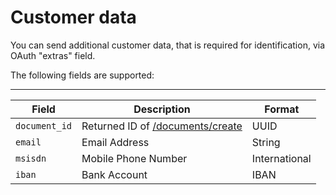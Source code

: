 # Customer data

You can send additional customer data, that is required for identification, via OAuth "extras" field.

The following fields are supported:
***
| Field         	| Description                                    	| Format        	|
|---------------	|------------------------------------------------	|---------------	|
| `document_id` 	| Returned ID of [/documents/create](/documents) 	| UUID          	|
| `email`      	    | Email Address                           	        | String 	        |
| `msisdn`      	| Mobile Phone Number                            	| International 	|
| `iban`        	| Bank Account                                   	| IBAN          	|